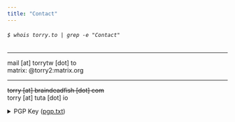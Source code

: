 ```yaml
---
title: "Contact"
---
```

###### `$ whois torry.to | grep -e "Contact"`
----------------
  
mail [at] torrytw [dot] to    
matrix: @torry2:matrix.org  

----------------  
~~torry [at] braindeadfish [dot] com~~  
torry [at] tuta [dot] io
<details>
<summary>PGP Key (<a href="https://torry.to/files/pgp.txt">pgp.txt</a>)</summary>
<br>
	<code style="line-height: normal">
-----BEGIN PGP PUBLIC KEY BLOCK-----

mQINBGN3CZgBEADti6hIEnkKhtqqpZCCGUAQcKdboMmTrGTFxG1QQCKAq7V502uX
s57+x6XCOm4Jno0hqu/vDX9OUOfR2czqNttmcx2rkw0S7MgmTWx46M8zlWkGIeo8
BRCkNE9A/Gc52K8TsnUwzf49i6PxMq31KUbgth/KXAW6DzT72nUp0ALWmDV3Zw9b
mNtA+WXt4Zw+ozpKuWghV5tOqImGuq+tcdo/OKF+I8s/rnNAz7nDgujynuE8fV3h
sDkHy/8o3g7ZSlYep0+lntOH2HFz2kmBsMPQo21nMu2kPI2QqKSGAyjm5W/crMPV
jW7V7/BmalNxVoXN/Sjiz9CQhjSe0H+yUfM8yORfnB6hD3IpzuZ2cs6BwjOiSpqb
O7+p3PiVOC+C7/j59GTIo8gRD6aXymJMGwscQdjaYI0hBIpat0V7rrWHONNVk8b+
JnZhxkCiICB8XEe0Yul9Kkl1Zgku+C7n67RlYfYIaSMfDm8Lh8GvlW5JsBj//7UV
whQGLVR8lMvN9jAeJtYiYpLeYlQvYIY/r0HkyXel4pcErPAs5xCzCI/3AVE4X1pN
ciSO24/HSFjy785QUaAA+o6QWSpsv4D2LPWLU+Z7XKIhZPwNBkif/tsINhdZRo45
j0xO8UkEzpsluHyYXg/QdnYF8F+/OPySB4MqUWDyZ8joyepBFTmtJBfL4wARAQAB
tBZ0b3JyeTIgPHRvcnJ5QHR1dGEuaW8+iQJRBBMBCAA7FiEEDH8qBj+jraCGnVsg
8SRe3MR9SGMFAmN3CZgCGwMFCwkIBwICIgIGFQoJCAsCBBYCAwECHgcCF4AACgkQ
8SRe3MR9SGMqTRAAmEhWqtqsgAwgC7RiNMeZvWCB45fLr4706g9A1M0BG6Mv/LEY
NPGtCdlUP2CQpV/GKTTK5vmYUw0aDUkKSn9hYN/8OmKAuf7OdMdJ9bwRtca0M0f6
foYwwmA2Y3Ht5/pnq7tYY/srpu/241GNn+xxVapow2XYaSNy8HF6M100ZeA0wT1c
WAZouObdrxtztqCK6zQSZduYjGwR0f9RuDbq3rGBhCXMlUMdM04hGQi3asEtYX9N
eP+H9IhzHY/PT/ozoF1rfEClBzzS/Go81lVROgcwI5LEWhsvL9SGAREvsqklRiYj
pzT48GVOTeYSeOJzR1oh6byWEOLOFmQvxlCOqJ7/Gi1U/umzv0cI2Wz5W3cuT62T
HWZ13s/560YBJFIYZ8v65Qi+SesbnJZ+sNZkULqfsaf+6BGk7OzOsE8ocGvx502p
jHwRIyhCfRkXEKiLma+A+A7IlgzKNMoxs8AMQILJ9IR8Di3KItuCMyMF50h1V0By
gonsqJB/7G9j6TwhG9DP/UA6k4umv5DvP1pLjDps66XfrzzXOUXtZzBq8Jl7fYoN
411NspuDG91ckV+/Ze1ZyvVQQEf97zuRGo4CQ3ENXLHq1zdaADj0GKrzvZ/Om6Ss
4lsTGCK2OwnKPD695+tSsVYb14XOXsZZ05AW+8vVqSDGYgUyOnrRmElSgTi5Ag0E
Y3cJmAEQAMsmp1PPjWXTuuBi+USpj02APVIriDpFCgH1LPbj+6614a+A/hB8D2Je
MrMNcPzv4iJRqWjVEel2UyOQ1ykRrzXltwE8029u178sYZKDfxIDW35903TJpTP6
gN9bFuIm1SfEgypCjbkFjJVUaV3SWzTV3HC1uIhVbDwhZ1NxNTqv37PzlaU/RfLe
a1zL89LpRnAk8hXozgb2qLtxBh9+MDysgGNO0pFpbMlCMrS+i1671hayjNjXC5AL
AvbALCKBIJX3EI1rgxekLTB4AIZ/yrklVtmVYZMa4E3vURjOPtp8XQ5JTpg1QxH8
Nd/xibSP1Vqy7OULRfa7MXUDkJD/hFLsPlgE2bG/hTzxjPAxGSg4Tf4n4BhfBtpY
2vUE0uL/31cvVeUebpDEtO9SiTRIds54nsOat1vHiMN3vK+BjdJzEyic1Dxxtr3x
aQjkWjr8wmHfhpa+MXqnmYPL9wgrWdBcpqMR9mnzwMKerIDufjUnvTkpFp4UcRnz
V6+fSh8BIeSsZoCdiE0S1ps0lr+IavGPgrJKeEbFbqc7OjqipCdRzd4tqPQu+iM1
gPuuqv1FyO97ZWn4QceHDbzF5j3fkyySA/TKzIcH8A775qItTCJTUaFeSTRyzBJ3
0DhECZ3DD7wn5EGJ5KyMCemyZNmeBYHRU+j1E9Atq75GyPsLOvydABEBAAGJAjYE
GAEIACAWIQQMfyoGP6OtoIadWyDxJF7cxH1IYwUCY3cJmAIbDAAKCRDxJF7cxH1I
YynvD/wKuOnaR9NEnxrO5lyZQpDkgYqea1bPBi+gYj5lyTp5p9pxpOMyMnBY2ffk
szp36ywvcwg1tJwe7LxHG7lAyOsOq6csCtWcz3XXo9NIiXZ0MYLOYWRAbxgCflcJ
DNF7bn+B9OxmEWJa+iAwZfPok80B3bObiE7AvUoNUz1Iu2l+gzR7q969wmvsA5hG
h3qTZKCgN4jRTRLt1+SWN2trl4VUIUldPuOA2+btUTY3K3DN9xxejQh5QYeCrMAC
WPQHy03eaBXRTyyH910CrXAXNv+e2iF/yN5wrbkH+t+AEyruQhihOKEWi4GRV+8k
tA1PBolAmBI3ojSWAc8xtA69r4Uo6UdK3oocQzP4esuvJi3fbNCRYSoCQFxLoHj6
eBhQCXbXzIE4FISDgovh3YuOphbne4kJb61JCJypQEmvBzTC3DXCUpQLkLhSk6qD
6Atj8/EfMZgt4Rg3uLzSxO8WHftzd3KDr0INhODz38rXPcgd9Vd69AHHZYut5NEf
+Uur1A1h4vyc9dTBPmS/UQRjoOpKyRIrQ+RiKgHQCD0h4wF5NOZe2eVZCrJVpPcr
vC8JU0GlseOMohceLIhFKSHgvipQMEgL2bA1w841cutr9rvy9jhEr3iLeb8HDYaQ<br>
rCdBgoBH5whuJq75drhJ12uLofgteNBgpEKsEoEhVJGqvClDpg==<br>
=Ev1j<br>
-----END PGP PUBLIC KEY BLOCK-----
		</code>
</details>
